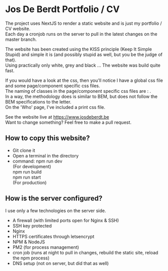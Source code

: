 # Jos De Berdt Portfolio / CV

The project uses NextJS to render a static website and is just my portfolio / CV website.  
Each day a cronjob runs on the server to pull in the latest changes on the master branch.  

The website has been created using the KISS principle (Keep It Simple Stupid) and simple it is (and possibly stupid as well, but you be the judge of that).   
Using practically only white, grey and black ... The website was build quite fast.   

If you would have a look at the css, then you'll notice I have a global css file and some page/component specific css files.  
The naming of classes in the page/component specific css files are : <component><TypeComponent><Action>.  
In a way, the methodology does is similar to BEM, but does not follow the BEM specifications to the letter.  
On the 'Who' page, I've included a print css file.  

See the website live at https://www.josdeberdt.be  
Want to change something? Feel free to make a pull request.

## How to copy this website?
- Git clone it
- Open a terminal in the directory
- command: npm run dev  
  (For development)  
  npm run build   
  npm run start  
  (For production)  
  
## How is the server configured?
I use only a few technologies on the server side.  
- A firewall (with limited ports open for Nginx & SSH)
- SSH key protected
- Nginx
- HTTPS certificates through letsencrypt
- NPM & NodeJS
- PM2 (for process management)  
- cron job (runs at night to pull in changes, rebuild the static site, reload the npm process)
- DNS setup (not on server, but did that as well)
